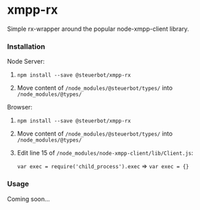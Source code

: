 # xmpp-rx
Simple rx-wrapper around the popular node-xmpp-client library.

### Installation

Node Server:  
1. `npm install --save @steuerbot/xmpp-rx`

2. Move content of `/node_modules/@steuerbot/types/` into `/node_modules/@types/`

Browser:
1. `npm install --save @steuerbot/xmpp-rx`

2. Move content of `/node_modules/@steuerbot/types/` into `/node_modules/@types/`

3. Edit line 15 of `/node_modules/node-xmpp-client/lib/Client.js`: <p/>
`var exec = require('child_process').exec` => `var exec = {}`

### Usage

Coming soon...
